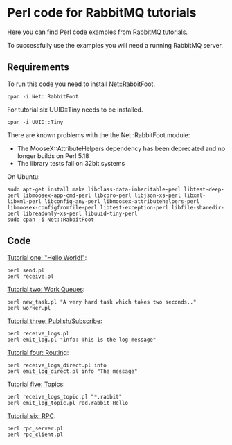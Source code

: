 # Perl code for RabbitMQ tutorials

Here you can find Perl code examples from [RabbitMQ
tutorials](http://www.rabbitmq.com/getstarted.html).

To successfully use the examples you will need a running RabbitMQ server.

## Requirements

To run this code you need to install Net::RabbitFoot.

    cpan -i Net::RabbitFoot

For tutorial six UUID::Tiny needs to be installed.

    cpan -i UUID::Tiny

There are known problems with the the Net::RabbitFoot module:

* The MooseX::AttributeHelpers dependency has been deprecated and no longer builds on Perl 5.18
* The library tests fail on 32bit systems

On Ubuntu:

    sudo apt-get install make libclass-data-inheritable-perl libtest-deep-perl libmoosex-app-cmd-perl libcoro-perl libjson-xs-perl libxml-libxml-perl libconfig-any-perl libmoosex-attributehelpers-perl libmoosex-configfromfile-perl libtest-exception-perl libfile-sharedir-perl libreadonly-xs-perl libuuid-tiny-perl
    sudo cpan -i Net::RabbitFoot

## Code

[Tutorial one: "Hello World!"](http://www.rabbitmq.com/tutorial-one-python.html):

    perl send.pl
    perl receive.pl


[Tutorial two: Work Queues](http://www.rabbitmq.com/tutorial-two-python.html):

    perl new_task.pl "A very hard task which takes two seconds.."
    perl worker.pl


[Tutorial three: Publish/Subscribe](http://www.rabbitmq.com/tutorial-three-python.html):

    perl receive_logs.pl
    perl emit_log.pl "info: This is the log message"


[Tutorial four: Routing](http://www.rabbitmq.com/tutorial-four-python.html):

    perl receive_logs_direct.pl info
    perl emit_log_direct.pl info "The message"


[Tutorial five: Topics](http://www.rabbitmq.com/tutorial-five-python.html):

    perl receive_logs_topic.pl "*.rabbit"
    perl emit_log_topic.pl red.rabbit Hello


[Tutorial six: RPC](http://www.rabbitmq.com/tutorial-six-python.html):

    perl rpc_server.pl
    perl rpc_client.pl
